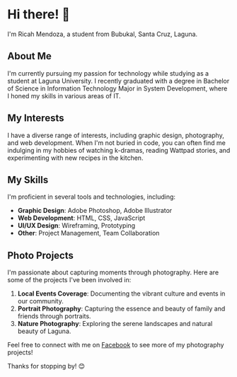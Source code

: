 # Hi there! 👋

I'm Ricah Mendoza, a student from Bubukal, Santa Cruz, Laguna.

## About Me

I'm currently pursuing my passion for technology while studying as a student at Laguna University. I recently graduated with a degree in Bachelor of Science in Information Technology Major in System Development, where I honed my skills in various areas of IT.

## My Interests

I have a diverse range of interests, including graphic design, photography, and web development. When I'm not buried in code, you can often find me indulging in my hobbies of watching k-dramas, reading Wattpad stories, and experimenting with new recipes in the kitchen.

## My Skills

I'm proficient in several tools and technologies, including:

- **Graphic Design**: Adobe Photoshop, Adobe Illustrator
- **Web Development**: HTML, CSS, JavaScript
- **UI/UX Design**: Wireframing, Prototyping
- **Other**: Project Management, Team Collaboration

## Photo Projects

I'm passionate about capturing moments through photography. Here are some of the projects I've been involved in:

1. **Local Events Coverage**: Documenting the vibrant culture and events in our community.
2. **Portrait Photography**: Capturing the essence and beauty of family and friends through portraits.
3. **Nature Photography**: Exploring the serene landscapes and natural beauty of Laguna.

Feel free to connect with me on [Facebook](https://www.facebook.com/dumpriri12345) to see more of my photography projects!

Thanks for stopping by! 😊
